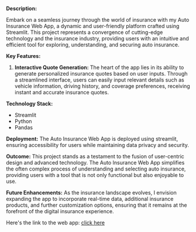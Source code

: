 **Description:**

Embark on a seamless journey through the world of insurance with my Auto Insurance Web App, a dynamic and user-friendly platform crafted using Streamlit. This project represents a convergence of cutting-edge technology and the insurance industry, providing users with an intuitive and efficient tool for exploring, understanding, and securing auto insurance.

**Key Features:**

1. **Interactive Quote Generation:**
   The heart of the app lies in its ability to generate personalized insurance quotes based on user inputs. Through a streamlined interface, users can easily input relevant details such as vehicle information, driving history, and coverage preferences, receiving instant and accurate insurance quotes.

**Technology Stack:**
- Streamlit
- Python
- Pandas

**Deployment:**
The Auto Insurance Web App is deployed using streamlit, ensuring accessibility for users while maintaining data privacy and security.

**Outcome:**
This project stands as a testament to the fusion of user-centric design and advanced technology. The Auto Insurance Web App simplifies the often complex process of understanding and selecting auto insurance, providing users with a tool that is not only functional but also enjoyable to use.

**Future Enhancements:**
As the insurance landscape evolves, I envision expanding the app to incorporate real-time data, additional insurance products, and further customization options, ensuring that it remains at the forefront of the digital insurance experience.

Here's the link to the web app: [click here](autoinsurance-web-app.streamlit.app)
